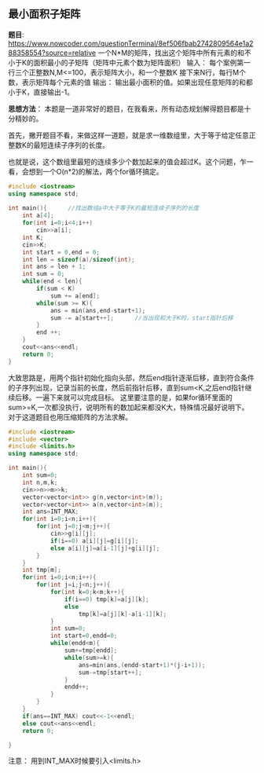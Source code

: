 ## 最小面积子矩阵
**题目**:
https://www.nowcoder.com/questionTerminal/8ef506fbab2742809564e1a288358554?source=relative
一个N*M的矩阵，找出这个矩阵中所有元素的和不小于K的面积最小的子矩阵（矩阵中元素个数为矩阵面积）
输入：
每个案例第一行三个正整数N,M<=100，表示矩阵大小，和一个整数K
接下来N行，每行M个数，表示矩阵每个元素的值
输出：
输出最小面积的值。如果出现任意矩阵的和都小于K，直接输出-1。

**思想方法**：
本题是一道非常好的题目，在我看来，所有动态规划解得题目都是十分精妙的。

首先，撇开题目不看，来做这样一道题，就是求一维数组里，大于等于给定任意正整数K的最短连续子序列的长度。

也就是说，这个数组里最短的连续多少个数加起来的值会超过K。这个问题，乍一看，会想到一个O(n*2)的解法，两个for循环搞定。

```c++
#include <iostream>
using namespace std;
 
int main(){      //找出数组a中大于等于K的最短连续子序列的长度 
	int a[4];
	for(int i=0;i<4;i++)
		cin>>a[i];
	int K;
	cin>>K;
	int start = 0,end = 0;
	int len = sizeof(a)/sizeof(int);
	int ans = len + 1;
	int sum = 0;
	while(end < len){
		if(sum < K)
			sum += a[end];
		while(sum >= K){
			ans = min(ans,end-start+1);
			sum -= a[start++];      //当出现和大于K时，start指针后移 
		}
		end ++; 
	}
	cout<<ans<<endl;
	return 0;
}
```
大致思路是，用两个指针初始化指向头部，然后end指针逐渐后移，直到符合条件的子序列出现，记录当前的长度，然后前指针后移，直到sum<K,之后end指针继续后移。一遍下来就可以完成目标。
这里要注意的是，如果for循环里面的sum>=K,一次都没执行，说明所有的数加起来都没K大，特殊情况最好说明下。
对于这道题目也用压缩矩阵的方法求解。
```c++
#include <iostream>
#include <vector>
#include <limits.h>
using namespace std;

int main(){
    int sum=0;
    int n,m,k;
    cin>>n>>m>>k;
    vector<vector<int>> g(n,vector<int>(m));
    vector<vector<int>> a(n,vector<int>(m));
    int ans=INT_MAX;
    for(int i=0;i<n;i++){
        for(int j=0;j<m;j++){
            cin>>g[i][j];
            if(i==0) a[i][j]=g[i][j];
            else a[i][j]=a[i-1][j]+g[i][j];
        }
    }
    int tmp[m];
    for(int i=0;i<n;i++){
        for(int j=i;j<n;j++){
            for(int k=0;k<m;k++){
                if(i==0) tmp[k]=a[j][k];
                else
                    tmp[k]=a[j][k]-a[i-1][k];
            }
            int sum=0;
            int start=0,endd=0;
            while(endd<m){
                sum+=tmp[endd];
                while(sum>=k){
                    ans=min(ans,(endd-start+1)*(j-i+1));
                    sum-=tmp[start++];
                }
                endd++;
            }
        }
    }
    if(ans==INT_MAX) cout<<-1<<endl;
    else cout<<ans<<endl;
    return 0;

}
```
注意： 用到INT_MAX时候要引入<limits.h>